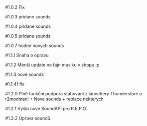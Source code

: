 #1.0.2 Fix

#1.0.3 pridane sounds

#1.0.4 pridane sounds

#1.0.5 pridane sounds

#1.0.7 hodne novych sounds

#1.1.1 Snaha o opravu

#1.1.2 Menší update na fajn musiku v shopu :p

#1.1.3 nove sounds

#1.1.41 fix

#1.2.0 Plně funkční podpora stahování z launchery Thunderstore a r2modman! + Nove sounds + replace nekterych

#1.2.1 Vyšlo nove SoundAPI pro R.E.P.O.

#1.2.2 Úprava soundů